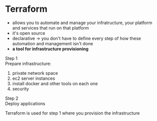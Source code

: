 # Terraform
- allows you to automate and manage your infratructure, your platform and services that run on that platform
- it's open source
- declarative -> you don't have to define every step of how these automation and management isn't done
- **a tool for infrastructure provisioning**

Step 1  
Prepare infrastructure:
1. private network space
2. ec2 server instances
3. install docker and other tools on each one
4. security

Step 2  
Deploy applications

Terraform is used for step 1 where you provision the infrastructure